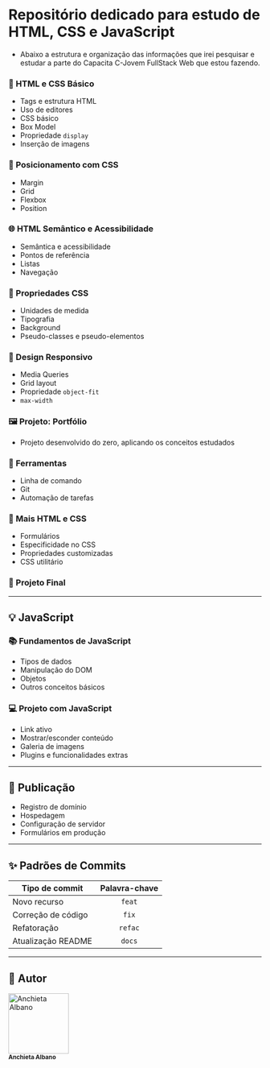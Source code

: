 # Repositório dedicado para estudo de HTML, CSS e JavaScript

- Abaixo a estrutura e organização das informações que irei pesquisar e estudar a parte do Capacita C-Jovem FullStack Web que estou fazendo.

### 🧱 HTML e CSS Básico

- Tags e estrutura HTML
- Uso de editores
- CSS básico
- Box Model
- Propriedade `display`
- Inserção de imagens

### 📐 Posicionamento com CSS

- Margin
- Grid
- Flexbox
- Position

### 🌐 HTML Semântico e Acessibilidade

- Semântica e acessibilidade
- Pontos de referência
- Listas
- Navegação

### 🎨 Propriedades CSS

- Unidades de medida
- Tipografia
- Background
- Pseudo-classes e pseudo-elementos

### 📱 Design Responsivo

- Media Queries
- Grid layout
- Propriedade `object-fit`
- `max-width`

### 🖼️ Projeto: Portfólio

- Projeto desenvolvido do zero, aplicando os conceitos estudados

### 🔧 Ferramentas

- Linha de comando
- Git
- Automação de tarefas

### 🧩 Mais HTML e CSS

- Formulários
- Especificidade no CSS
- Propriedades customizadas
- CSS utilitário

### 🏁 Projeto Final

---

## 💡 JavaScript

### 📚 Fundamentos de JavaScript

- Tipos de dados
- Manipulação do DOM
- Objetos
- Outros conceitos básicos

### 💻 Projeto com JavaScript

- Link ativo
- Mostrar/esconder conteúdo
- Galeria de imagens
- Plugins e funcionalidades extras

---

## 🚀 Publicação

- Registro de domínio
- Hospedagem
- Configuração de servidor
- Formulários em produção

---

## ✨ Padrões de Commits

| Tipo de commit     | Palavra-chave |
| ------------------ | :-----------: |
| Novo recurso       |    `feat`     |
| Correção de código |     `fix`     |
| Refatoração        |    `refac`    |
| Atualização README |    `docs`     |

---

## 🔷 Autor

<div **align**="center">
  <a href="https://github.com/Chiet4" target="_blank">
    <img src="https://avatars.githubusercontent.com/u/111232477?v=4" width="120px" alt="Anchieta Albano"/>
    <br />
    <sub><b>Anchieta Albano</b></sub>
  </a>
</div>
